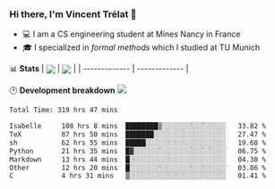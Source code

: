 ### Hi there, I'm Vincent Trélat 👋
 - 💻 I am a CS engineering student at Mines Nancy in France
 - 🎓 I specialized in *formal methods* which I studied at TU Munich

📊 **Stats**
| <img align="center" src="https://readme-stats.clckblog.space/api?username=VTrelat&show_icons=true&include_all_commits=true&theme=tokyonight&hide_border=true" /> | <img align="center" src="https://readme-stats.clckblog.space/api/top-langs/?username=VTrelat&layout=compact&theme=tokyonight&hide_border=true" /> |
| ------------- | ------------- |

🕑 **Development breakdown** ![](https://wakatime.com/badge/user/8d0110fb-6b70-4990-ab86-45c404715c2b.svg)
<!--START_SECTION:waka-->

```txt
Total Time: 319 hrs 47 mins

Isabelle     108 hrs 8 mins  ████████▒░░░░░░░░░░░░░░░░   33.82 %
TeX          87 hrs 50 mins  ███████░░░░░░░░░░░░░░░░░░   27.47 %
sh           62 hrs 55 mins  █████░░░░░░░░░░░░░░░░░░░░   19.68 %
Python       21 hrs 35 mins  █▓░░░░░░░░░░░░░░░░░░░░░░░   06.75 %
Markdown     13 hrs 44 mins  █░░░░░░░░░░░░░░░░░░░░░░░░   04.30 %
Other        12 hrs 20 mins  █░░░░░░░░░░░░░░░░░░░░░░░░   03.86 %
C            4 hrs 31 mins   ▒░░░░░░░░░░░░░░░░░░░░░░░░   01.41 %
```

<!--END_SECTION:waka-->
